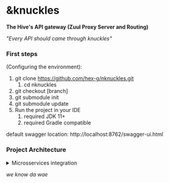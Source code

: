 # &knuckles
**The Hive's API gateway (Zuul Proxy Server and Routing)**

*"Every API should came through knuckles"*
### First steps
(Configuring the environment):

1. git clone https://github.com/hex-g/nknuckles.git
    1. cd nknuckles
2. git checkout [branch]
3. git submodule init
4. git submodule update 
5. Run the project in your IDE
    1. required JDK 11+
    2. required Gradle compatible

default swagger location: http://localhost:8762/swagger-ui.html 

### Project Architecture
<details>
<summary> Microsservices integration </summary>

![](https://s3.us-west-2.amazonaws.com/secure.notion-static.com/b6496de9-a1ad-4664-9e97-95378404ce5a/arq_colored.svg?X-Amz-Algorithm=AWS4-HMAC-SHA256&X-Amz-Credential=ASIAT73L2G45FNJJ7JWS%2F20191013%2Fus-west-2%2Fs3%2Faws4_request&X-Amz-Date=20191013T194331Z&X-Amz-Expires=86400&X-Amz-Security-Token=AgoJb3JpZ2luX2VjEB4aCXVzLXdlc3QtMiJHMEUCIQCB%2BvGsSm%2FixA7nCZch88v%2BxBknjCcUVdsEIcgsW%2Bti5gIgUx56ySTa893L%2B6kCAgOx2vU7DvTZozI1mfr3W%2Bm5rsoq2gMIFxAAGgwyNzQ1NjcxNDkzNzAiDEc2rRfaJBi6fUDsrCq3AwDYSvIP8%2BRkPPhsVh3azsFoudBo%2BSWguIWLtZSVhya8Z6UYg7xXVDvSYmZUUqGyluEMNb3IPEo4pJ4geyjjUEUdr7o52jvr4e3EkNmRnN1bSjOND2M%2Bna3H9WUqFkDHcn6CpABTMDVkMX1gHgoxUrsxxQD%2BQdiBotwvzwvQ0UXE8E8csZ3pc72ODQcTl6ScUiB8uHfcX4kdreIcBRs0oVTGO%2BHyEeRP%2F2ohY3GoFR%2Bo0%2Fv0hkgKD0bhuVfjoGaYf98edBGomznrFG%2BDM8z5ccsxtyLbh%2Fjw76u5neKuSau0K%2B8mAwmXk1LsYoyKvjqoW4oH2oielKxf0rtH8wHp24Da%2Bs90IDmDzdjfX82w%2BtlNVGLrWgtDNcjYW4mxTDfvuMxokcmYZwGTizjaptq6MovhgRBJ3MGaKD%2B9aPpzi4pi3aHOHfgUOa7%2Baea%2FQv1dK3kx%2Flssor3OyQwl8Ke%2FikS0OFbprkJexA4Q%2B5s0jLvNumSU4ST1ZSrvuCPBUl14sG46MY%2BJpM06yBCk5U8J449W28jNVI6aJpoA1zUfAaqNWlZC8vKwFJpz28UQFu%2BvDE72FrY8H7EwtcqM7QU6tAEKqGSQbfhp7kG%2B3pkb0IeEHRavdqizQ9aSEHOP5Ej43%2BlB91CZgJ1B%2BAX%2F6yFPJ4n3gqj5%2Bvc%2FAQ8z6yZn4dVo1UvLU04JT1bZU1KmoXcz%2Fg3s%2BktSUkaigpVCe3ia3u7kHfL2K62hD212SHN%2BbZP4jxBGYja0vuZDXjqAGiDkIGtqlQV%2Bi%2FIFKKs32yMGJS15YCs%2F3mdVSx45k3If9KdkTgXbgDMTIaW6pD4BXUEAji4zjn0%3D&X-Amz-Signature=10e9b9a70bdbca14ce244513d688674c187fd5c8a1313d354027019d40394087&X-Amz-SignedHeaders=host&response-content-disposition=filename%20%3D%22arq_colored.svg%22)	
        </details>
---
*we know da wae*
